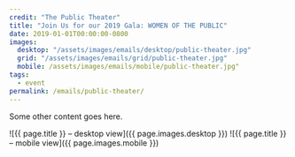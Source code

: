 ```yaml
---
credit: "The Public Theater"
title: "Join Us for our 2019 Gala: WOMEN OF THE PUBLIC"
date: 2019-01-01T00:00:00-0800
images:
  desktop: "/assets/images/emails/desktop/public-theater.jpg"
  grid: "/assets/images/emails/grid/public-theater.jpg"
  mobile: /assets/images/emails/mobile/public-theater.jpg"
tags:
  - event
permalink: /emails/public-theater/
---
```

Some other content goes here.

![{{ page.title }} – desktop view]({{ page.images.desktop }})
![{{ page.title }} – mobile view]({{ page.images.mobile }})
